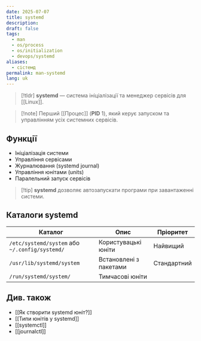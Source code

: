 ```yaml
---
date: 2025-07-07
title: systemd
description: 
draft: false
tags:
  - man
  - os/process
  - os/initialization
  - devops/systemd
aliases:
  - сістемд
permalink: man-systemd
lang: uk
---
```


> [!tldr]
> **systemd** — система ініціалізації та менеджер сервісів для [[Linux]].

> [!note] Перший [[Процес]] (**PID** 1), який керує запуском та управлінням усіх системних сервісів.

## Функції

- Ініціалізація системи
- Управління сервісами
- Журналювання (systemd journal)
- Управління юнітами (units)
- Паралельний запуск сервісів

> [!tip] **systemd** дозволяє автозапускати програми при завантаженні системи.

## Каталоги systemd

| Каталог                                        | Опис                   | Пріоритет   |
| ---------------------------------------------- | ---------------------- | ----------- |
| `/etc/systemd/system` або `~/.config/systemd/` | Користувацькі юніти    | Найвищий    |
| `/usr/lib/systemd/system`                      | Встановлені з пакетами | Стандартний |
| `/run/systemd/system/`                         | Тимчасові юніти        |             |

## Див. також

- [[Як створити systemd юніт?]]
- [[Типи юнітів у systemd]]
- [[systemctl]]
- [[journalctl]]